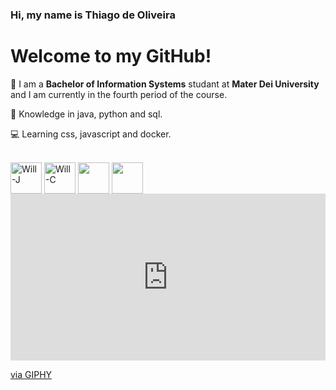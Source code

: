 ### Hi, my name is Thiago de Oliveira 

# Welcome to my GitHub!

👋  I am a **Bachelor of Information Systems** studant at **Mater Dei University** and I am currently in the fourth period of the course.

🧠  Knowledge in java, python and sql.

💻  Learning css, javascript and docker.



<div style="display: inline_block"><br>
  <img align="center" alt="Will-J" height="50" width="50" src="https://cdn.jsdelivr.net/gh/devicons/devicon@latest/icons/java/java-plain.svg">
  <img align="center" alt="Will-C" height="50" width="50"src="https://cdn.jsdelivr.net/gh/devicons/devicon@latest/icons/gitlab/gitlab-plain-wordmark.svg">
  <img align="center" lt="Will-C" height="50" width="50"src="https://user-images.githubusercontent.com/25181517/117207330-263ba280-adf4-11eb-9b97-0ac5b40bc3be.png">
  <img align="center" lt="Will-C" height="50" width="50"src="https://upload.wikimedia.org/wikipedia/commons/thumb/0/0a/Python.svg/640px-Python.svg.png" >

  <div style="width:100%;height:0;padding-bottom:53%;position:relative;"><iframe src="https://giphy.com/embed/Wpe96EBTme5kck9dxd" width="100%" height="100%" style="position:absolute" frameBorder="0" class="giphy-embed" allowFullScreen></iframe></div><p><a href="https://giphy.com/gifs/cryptomkg-meme-bitcoin-altcoin-Wpe96EBTme5kck9dxd">via GIPHY</a></p>
</div>



##













